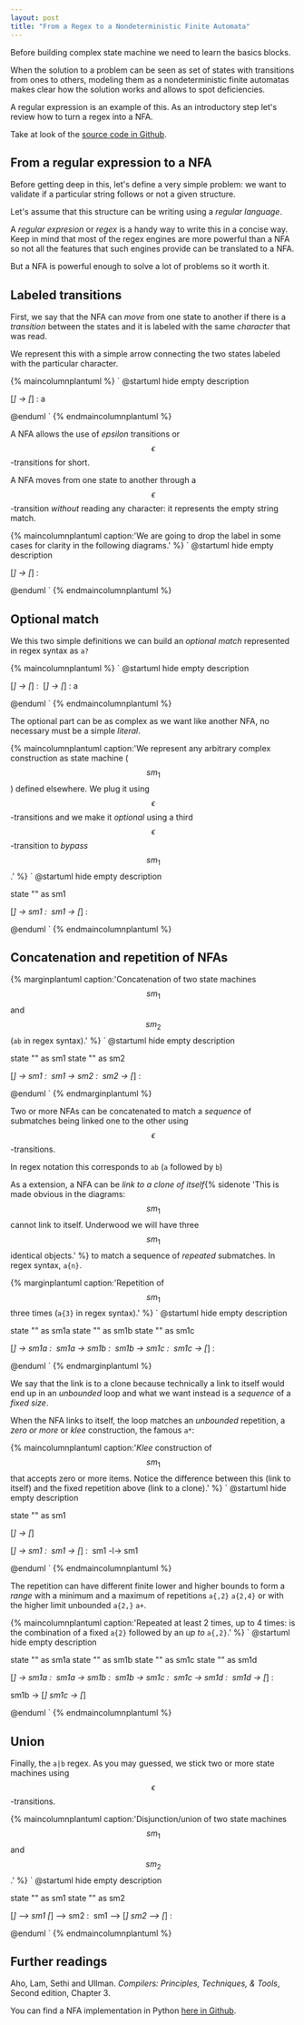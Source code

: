 ```yaml
---
layout: post
title: "From a Regex to a Nondeterministic Finite Automata"
---
```


Before building complex state machine we need to learn the basics blocks.

When the solution to a problem can be seen as set of states with
transitions from ones to others, modeling them as a nondeterministic
finite automatas makes clear how the solution works and allows to spot
deficiencies.

A regular expression is an example of this. As an introductory step
let's review how to turn a regex into a NFA.

Take at look of the [source code in Github](https://github.com/eldipa/nfa).
<!--more-->

## From a regular expression to a NFA

Before getting deep in this, let's define a very simple problem: we
want to validate if a particular string follows or not a given structure.

Let's assume that this structure can be writing using a
*regular language*.

A *regular expresion* or *regex* is a handy way to write this in a concise
way. Keep in mind that most of the regex engines are more powerful than
a NFA so not all the features that such engines provide can be translated
to a NFA.

But a NFA is powerful enough to solve a lot of problems so it worth it.

## Labeled transitions

First, we say that the NFA can *move* from one state to another
if there is a *transition* between the states and it is labeled
with the same *character* that was read.

We represent this with a simple arrow connecting the two states
labeled with the particular character.

{% maincolumnplantuml %}
`
@startuml
hide empty description

[*] -> [*] : a

@enduml
`
{% endmaincolumnplantuml %}

A NFA allows the use of *epsilon* transitions or $$\epsilon$$-transitions
for short.

A NFA moves from one state to another through a $$\epsilon$$-transition
*without* reading any character: it represents the empty string match.

{% maincolumnplantuml caption:'We are going to drop the label in some cases for clarity in the following diagrams.' %}
`
@startuml
hide empty description

[*] -> [*] : <math>\epsilon</math>

@enduml
`
{% endmaincolumnplantuml %}

## Optional match

We this two simple definitions we can build an *optional match* represented
in regex syntax as ``a?``

{% maincolumnplantuml %}
`
@startuml
hide empty description

[*] -> [*] : <math>\epsilon</math>
[*] -> [*] : a

@enduml
`
{% endmaincolumnplantuml %}

The optional part can be as complex as we want like another NFA, no necessary must
be a simple *literal*.

{% maincolumnplantuml caption:'We represent any arbitrary complex construction as state machine ($$sm_1$$) defined elsewhere. We plug it using $$\epsilon$$-transitions and we make it *optional* using a third $$\epsilon$$-transition to *bypass* $$sm_1$$.' %}
`
@startuml
hide empty description

state "<math>sm_1</math>" as sm1

[*] -> sm1 : <math>\epsilon</math>
sm1 -> [*] : <math>\epsilon</math>

@enduml
`
{% endmaincolumnplantuml %}

## Concatenation and repetition of NFAs

{% marginplantuml caption:'Concatenation of two state machines $$sm_1$$ and $$sm_2$$ (``ab`` in regex syntax).' %}
`
@startuml
hide empty description

state "<math>sm_1</math>" as sm1
state "<math>sm_2</math>" as sm2

[*] -> sm1 : <math>\epsilon</math>
sm1 -> sm2 : <math>\epsilon</math>
sm2 -> [*] : <math>\epsilon</math>

@enduml
`
{% endmarginplantuml %}



Two or more NFAs can be concatenated to match a *sequence* of submatches
being linked one to the other using $$\epsilon$$-transitions.

In regex notation this corresponds to ``ab`` (``a`` followed by ``b``)

As a extension, a NFA can be *link to a clone of itself*{% sidenote 'This
is made obvious in the diagrams:
$$sm_1$$ cannot link to itself. Underwood we will have three $$sm_1$$ identical objects.' %}
to match a sequence of *repeated* submatches. In regex syntax, ``a{n}``.

{% marginplantuml caption:'Repetition of $$sm_1$$ three times  (``a{3}`` in regex syntax).' %}
`
@startuml
hide empty description

state "<math>sm_1</math>" as sm1a
state "<math>sm_1</math>" as sm1b
state "<math>sm_1</math>" as sm1c

[*]  -> sm1a : <math>\epsilon</math>
sm1a -> sm1b : <math>\epsilon</math>
sm1b -> sm1c : <math>\epsilon</math>
sm1c -> [*]  : <math>\epsilon</math>

@enduml
`
{% endmarginplantuml %}

We say that the link is to a clone because technically a link to itself would
end up in an *unbounded* loop and what we want instead is a *sequence* of
a *fixed size*.

When the NFA links to itself, the loop matches an *unbounded* repetition,
a *zero or more* or *klee* construction, the famous ``a*``:

{% maincolumnplantuml caption:'*Klee* construction of $$sm_1$$ that accepts zero or more items. Notice the difference between this (link to itself) and the fixed repetition above (link to a clone).' %}
`
@startuml
hide empty description

state "<math>sm_1</math>" as sm1

[*] -> [*]

[*] -> sm1 : <math>\epsilon</math>
sm1 -> [*] : <math>\epsilon</math>
sm1 -l-> sm1

@enduml
`
{% endmaincolumnplantuml %}


The repetition can have different finite lower and higher bounds to form
a *range* with a minimum and a maximum of repetitions ``a{,2}`` ``a{2,4}``
or with the higher limit unbounded ``a{2,}`` ``a+``.


{% maincolumnplantuml caption:'Repeated at least 2 times, up to 4 times: is the combination of a fixed ``a{2}`` followed by an *up to* ``a{,2}``.' %}
`
@startuml
hide empty description

state "<math>sm_1</math>" as sm1a
state "<math>sm_1</math>" as sm1b
state "<math>sm_1</math>" as sm1c
state "<math>sm_1</math>" as sm1d

[*]  -> sm1a : <math>\epsilon</math>
sm1a -> sm1b : <math>\epsilon</math>
sm1b -> sm1c : <math>\epsilon</math>
sm1c -> sm1d : <math>\epsilon</math>
sm1d -> [*]  : <math>\epsilon</math>

sm1b -> [*]
sm1c -> [*]

@enduml
`
{% endmaincolumnplantuml %}


## Union

Finally, the ``a|b`` regex. As you may guessed, we stick two or
more state machines using $$\epsilon$$-transitions.

{% maincolumnplantuml caption:'Disjunction/union of two state machines $$sm_1$$ and $$sm_2$$.' %}
`
@startuml
hide empty description

state "<math>sm_1</math>" as sm1
state "<math>sm_2</math>" as sm2

[*] --> sm1
[*] --> sm2 : <math>\epsilon</math>
sm1 --> [*]
sm2 --> [*] : <math>\epsilon</math>

@enduml
`
{% endmaincolumnplantuml %}

## Further readings

Aho, Lam, Sethi and Ullman. *Compilers: Principles, Techniques, & Tools*, Second edition, Chapter 3.

You can find a NFA implementation in Python [here in Github](https://github.com/eldipa/nfa).
